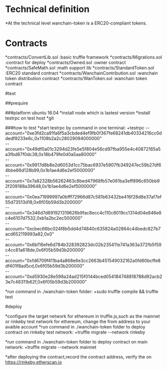 
# Technical definition
*At the technical level wanchain-token is a ERC20-compliant tokens.

# Contracts
*contracts/ConvertLib.sol				:basic truffle framework 
*contracts/Migrations.sol				:contract for deploy
*contracts/Owned.sol						:owner contract
*contracts/SafeMath.sol					:math support lib
*contracts/StandardToken.sol				:ERC20 standard contract
*contracts/WanchainContribution.sol		:wanchain token distribution contract
*contracts/WanToken.sol					:wanchain token contract


#test

##prequire

###platform ubuntu 16.04
*install node which is lastest version
*install testrpc on test host
*git

###how to test
*start testrpc by command in one terminal:
  +testrpc --account="0xe3fd2ca91fa6f5a3cbded4ef9fb0f367fe68241db40334216cc0ddedf9233e6c,0x1108b2a2c28029094000000"  \
			--account="0x49df0a01c3294d23fe5e5f804e56cd97fba955e4c40872165a5a3fbd87f0dc38,0x18b479fe0d0a5aa80000"  \
			--account="0x9917d8b8e2d6053d1cc75bac6937e5907fb349247ec59b27df64bbe66d128b99,0x1b1ae4d6e2ef5000000"   \
			--account="0x7a82328b56262463c8bed47968fb57e061ba3eff896c650bb92f209188a39648,0x1b1ae4d6e2ef5000000"  \
			--account="0x0ea71999997a0bfff72966d87c581b63432be416f28d8e37af7ef55d73513d18,0x6f05b59d3b200000"     \
			--account="0x346d7d691921319626b9fac8ecc4c110c8019cc1314d04e846e8c4e6107d7532,0xb1a2bc2ec500000"      \
			--account="0xcbec66bc024f8b5dd4d74840c635824a02864c44bedc827b7acd652119993a82,0x0"      \
			--account="0x6bf16efe6d784b328392823dc02b235411e741a363a372fb5f59c4cc81a618de,0x6f05b59d3b200000"     \
			--account="0xfd6709f411ba4a868e6e3cc2663b451549032162a0fd60bcffe8df401f8ad5cd,0x6f05b59d3b200000"     \
			--account="0xd5930e28e598a24ad215f0144bced054184748818788d92acb23e7c48311b62f,0x6f05b59d3b200000" 

*run command in ./wanchain-token folder:
  +sudo truffle compile && truffle test


#deploy

*configure the target network for ethereum in truffle.js,such as the mainnet or rinkeby test network for ethereum, change the from address to your avaible account
*run command in  ./wanchain-token folder to deploy contract on rinkeby test network:
  +truffle migrate --network rinkeby

*run command in  ./wanchain-token folder to deploy contract on main network:
  +truffle migrate --network mainnet

*after deploying the contract,record the contract address, verify the on https://rinkeby.etherscan.io

  
  



